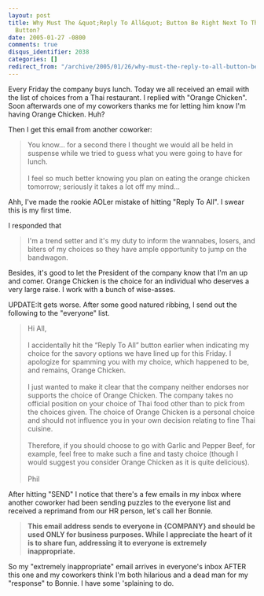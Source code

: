 ```yaml
---
layout: post
title: Why Must The &quot;Reply To All&quot; Button Be Right Next To The &quot;Reply&quot;
  Button?
date: 2005-01-27 -0800
comments: true
disqus_identifier: 2038
categories: []
redirect_from: "/archive/2005/01/26/why-must-the-reply-to-all-button-be-right-next-to-the-reply-button.aspx/"
---
```


Every Friday the company buys lunch. Today we all received an email with
the list of choices from a Thai restaurant. I replied with "Orange
Chicken". Soon afterwards one of my coworkers thanks me for letting him
know I'm having Orange Chicken. Huh?

Then I get this email from another coworker:

> You know... for a second there I thought we would all be held in
> suspense while we tried to guess what you were going to have for
> lunch. \
> \
> I feel so much better knowing you plan on eating the orange chicken
> tomorrow; seriously it takes a lot off my mind...

Ahh, I've made the rookie AOLer mistake of hitting "Reply To All". I
swear this is my first time.

I responded that

> I'm a trend setter and it's my duty to inform the wannabes, losers,
> and biters of my choices so they have ample opportunity to jump on the
> bandwagon.

Besides, it's good to let the President of the company know that I'm an
up and comer. Orange Chicken is the choice for an individual who
deserves a very large raise. I work with a bunch of wise-asses.

UPDATE:It gets worse. After some good natured ribbing, I send out the
following to the "everyone" list.

> Hi All,\
> \
> I accidentally hit the “Reply To All” button earlier when indicating
> my choice for the savory options we have lined up for this Friday. I
> apologize for spamming you with my choice, which happened to be, and
> remains, Orange Chicken.\
> \
> I just wanted to make it clear that the company neither endorses nor
> supports the choice of Orange Chicken. The company takes no official
> position on your choice of Thai food other than to pick from the
> choices given. The choice of Orange Chicken is a personal choice and
> should not influence you in your own decision relating to fine Thai
> cuisine.\
> \
> Therefore, if you should choose to go with Garlic and Pepper Beef, for
> example, feel free to make such a fine and tasty choice (though I
> would suggest you consider Orange Chicken as it is quite delicious).\
> \
> Phil

After hitting "SEND" I notice that there's a few emails in my inbox
where another coworker had been sending puzzles to the everyone list and
received a reprimand from our HR person, let's call her Bonnie.

> **This email address sends to everyone in {COMPANY} and should be used
> ONLY for business purposes. While I appreciate the heart of it is to
> share fun, addressing it to everyone is extremely inappropriate.**

So my "extremely inappropriate" email arrives in everyone's inbox AFTER
this one and my coworkers think I'm both hilarious and a dead man for my
"response" to Bonnie. I have some 'splaining to do.

